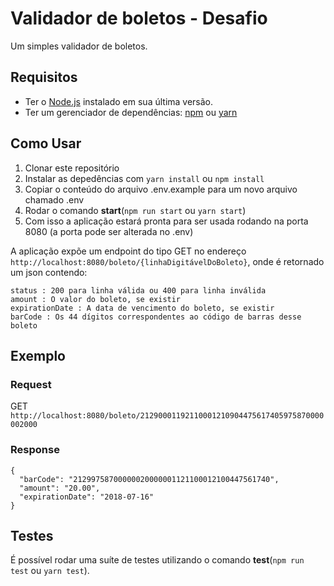# Validador de boletos - Desafio

Um simples validador de boletos.

## Requisitos

- Ter o [Node.js](https://nodejs.org/en/) instalado em sua última versão.
- Ter um gerenciador de dependências: [npm](https://www.npmjs.com/) ou [yarn](https://yarnpkg.com/)

## Como Usar

1. Clonar este repositório
2. Instalar as depedências com `yarn install` ou `npm install`
3. Copiar o conteúdo do arquivo .env.example para um novo arquivo chamado .env
4. Rodar o comando **start**(`npm run start` ou `yarn start`)
5. Com isso a aplicação estará pronta para ser usada rodando na porta 8080 (a porta pode ser alterada no .env)

A aplicação expõe um endpoint do tipo GET no endereço `http://localhost:8080/boleto/{linhaDigitávelDoBoleto}`, onde é retornado um json contendo:

```
status​ : 200 para linha válida ou 400 para linha inválida
amount​ : O valor do boleto, se existir
expirationDate​ : A data de vencimento do boleto, se existir
barCode​ : Os 44 dígitos correspondentes ao código de barras desse boleto
```

## Exemplo

### Request

GET `http://localhost:8080/boleto/21290001192110001210904475617405975870000002000`

### Response

```
{
  "barCode": "21299758700000020000001121100012100447561740",
  "amount": "20.00",
  "expirationDate": "2018-07-16"
}
```

## Testes

É possível rodar uma suíte de testes utilizando o comando **test**(`npm run test` ou `yarn test`).
